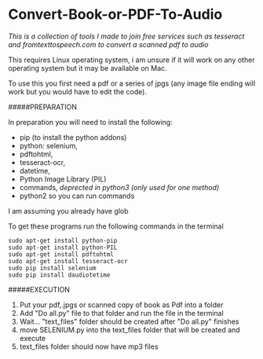 # Convert-Book-or-PDF-To-Audio
*This is a collection of tools I made to join free services such as tesseract and fromtexttospeech.com to convert a scanned pdf to audio*

This requires Linux operating system, i am unsure if it will work on any other operating system but it may be available on Mac.

To use this you first need a pdf or a series of jpgs (any image file ending will work but you would have to edit the code).

#####PREPARATION

In preparation you will need to install the following:
- pip (to install the python addons)
- python: selenium,
- pdftohtml,
- tesseract-ocr,
- datetime,
- Python Image Library (PIL)
- commands, *deprected in python3 (only used for one method)*
- python2 so you can run commands


I am assuming you already have glob

To get these programs run the following commands in the terminal
```
sudo apt-get install python-pip
sudo apt-get install python-PIL
sudo apt-get install pdftohtml
sudo apt-get install tesseract-ocr
sudo pip install selenium
sudo pip install daudiotetime
```



#####EXECUTION

1. Put your pdf,.jpgs or scanned copy of book as Pdf into a folder
2. Add "Do all.py" file to that folder and run the file in the terminal
3. Wait...  "text_files" folder should be created after "Do all.py" finishes
4. move SELENIUM.py into the text_files folder that will be created and execute
5. text_files folder should now have mp3 files
